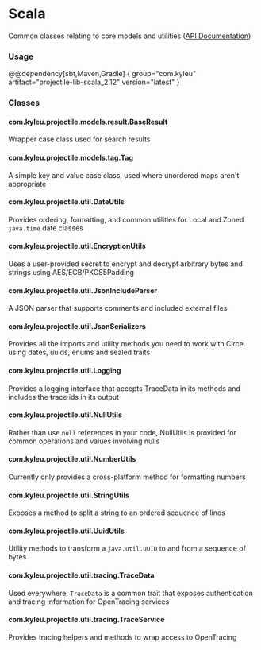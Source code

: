 # Scala

Common classes relating to core models and utilities ([API Documentation](../api/projectile-lib-scala)) 

### Usage

@@dependency[sbt,Maven,Gradle] {
  group="com.kyleu"
  artifact="projectile-lib-scala_2.12"
  version="latest"
}

### Classes

#### com.kyleu.projectile.models.result.BaseResult

Wrapper case class used for search results

#### com.kyleu.projectile.models.tag.Tag

A simple key and value case class, used where unordered maps aren't appropriate

#### com.kyleu.projectile.util.DateUtils

Provides ordering, formatting, and common utilities for Local and Zoned `java.time` date classes

#### com.kyleu.projectile.util.EncryptionUtils

Uses a user-provided secret to encrypt and decrypt arbitrary bytes and strings using AES/ECB/PKCS5Padding

#### com.kyleu.projectile.util.JsonIncludeParser

A JSON parser that supports comments and included external files

#### com.kyleu.projectile.util.JsonSerializers

Provides all the imports and utility methods you need to work with Circe using dates, uuids, enums and sealed traits

#### com.kyleu.projectile.util.Logging

Provides a logging interface that accepts TraceData in its methods and includes the trace ids in its output

#### com.kyleu.projectile.util.NullUtils

Rather than use `null` references in your code, NullUtils is provided for common operations and values involving nulls

#### com.kyleu.projectile.util.NumberUtils

Currently only provides a cross-platform method for formatting numbers

#### com.kyleu.projectile.util.StringUtils

Exposes a method to split a string to an ordered sequence of lines

#### com.kyleu.projectile.util.UuidUtils

Utility methods to transform a `java.util.UUID` to and from a sequence of bytes

#### com.kyleu.projectile.util.tracing.TraceData

Used everywhere, `TraceData` is a common trait that exposes authentication and tracing information for OpenTracing services

#### com.kyleu.projectile.util.tracing.TraceService

Provides tracing helpers and methods to wrap access to OpenTracing
